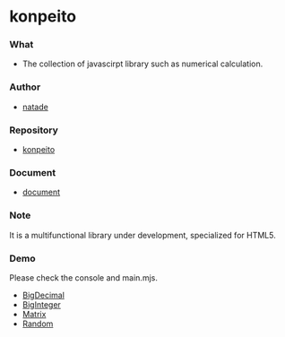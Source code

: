 # konpeito #

### What ####
- The collection of javascirpt library such as numerical calculation.

### Author ###
- [natade](https://twitter.com/natadea)

### Repository ###
- [konpeito](https://github.com/natade-jp/konpeito)

### Document ###
- [document](https://natade-jp.github.io/konpeito/doc/)

### Note ###
It is a multifunctional library under development, specialized for HTML5.<br>

### Demo ###
Please check the console and main.mjs.
- [BigDecimal](https://natade-jp.github.io/konpeito/doc/examples/demos/BigDecimal/)
- [BigInteger](https://natade-jp.github.io/konpeito/doc/examples/demos/BigInteger/)
- [Matrix](https://natade-jp.github.io/konpeito/doc/examples/demos/Matrix/)
- [Random](https://natade-jp.github.io/konpeito/doc/examples/demos/Random/)
